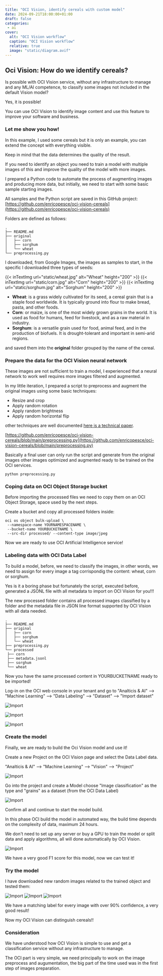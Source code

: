 ```yaml
---
title: "OCI Vision, identify cereals with custom model"
date: 2024-09-21T18:00:00+01:00
draft: false
categories:
 - ai
cover:
  alt: "OCI Vision workflow"
  caption: "OCI Vision workflow"
  relative: true
  image: "static/diagram.avif"
---
```


## Oci Vision: How do we identify cereals?

Is possible with OCI Vision service, without any infrastructure to manage and any ML/AI competence, to classify some images not included in the default Vision model?

Yes, it is possible! 

You can use OCI Vision to identify image content and use this feature to improve your software and business. 

### Let me show you how!

In this example, I used some cereals but it is only an example, you can extend the concept with everything visible.

Keep in mind that the data determines the quality of the result.

If you need to identify an object you need to train a model with multiple images of this and improve the quality of the model with more images.

I prepared a Python code to automate the process of augmenting images and producing more data, but initially, we need to start with some basic sample starting images.

All samples and the Python script are saved in this GitHub project: [https://github.com/enricopesce/oci-vision-cereals](https://github.com/enricopesce/oci-vision-cereals)

Folders are defined as follows:

```console
.
├── README.md
├── original
│   ├── corn
│   ├── sorghum
│   └── wheat
└── preprocessing.py
```

I downloaded, from Google Images, the images as samples to start, in the specific I downloaded three types of seeds:

{{< inTextImg url="static/wheat.jpg" alt="Wheat" height="200" >}}
{{< inTextImg url="static/corn.jpg" alt="Corn" height="200" >}}
{{< inTextImg url="static/sorghum.jpg" alt="Sorghum" height="200" >}}

- **Wheat**: is a grass widely cultivated for its seed, a cereal grain that is a staple food worldwide. It is typically ground into flour to make bread, pasta, and other foods.
- **Corn**: or maize, is one of the most widely grown grains in the world. It is used as food for humans, feed for livestock, and as a raw material in industry.
- **Sorghum**: is a versatile grain used for food, animal feed, and in the production of biofuels. It is drought-tolerant and important in semi-arid regions.

and saved them into the **original** folder grouped by the name of the cereal.

### Prepare the data for the OCI Vision neural network

These images are not sufficient to train a model, I experienced that a neural network to work well requires more images filtered and augmented.

In my little iteration, I prepared a script to preprocess and augment the original images using some basic techniques:

- Resize and crop
- Apply random rotation
- Apply random brightness
- Apply random horizontal flip

other techniques are well documented [here is a technical paper](https://arxiv.org/pdf/2301.02830).

[https://github.com/enricopesce/oci-vision-cereals/blob/main/preprocessing.py](https://github.com/enricopesce/oci-vision-cereals/blob/main/preprocessing.py)

Basically a final user can only run the script and generate from the original images other images optimized and augmented ready to be trained on the OCI services.

```console
python preprocessing.py
```

### Coping data on OCI Object Storage bucket

Before importing the processed files we need to copy them on an OCI Object Storage, space used by the next steps.

Create a bucket and copy all processed folders inside:

```console
oci os object bulk-upload \
 --namespace-name YOURNAMESPACENAME \
 --bucket-name YOURBUCKETNAME \
 --src-dir processed/ --content-type image/jpeg
```

Now we are ready to use OCI Artificial Intelligence service!

### Labeling data with OCI Data Label

To build a model, before, we need to classify the images, in other words, we need to assign for every image a tag corrispondig the content: wheat, corn or sorghum.

Yes is it a boring phase but fortunately the script, executed before, generated a JSONL file with all metadata to import on OCI Vision for you!!!

The new processed folder contains all processed images classified by a folder and the metadata file in JSON line format supported by OCI Vision with all data needed.

```console
.
├── README.md
├── original
│   ├── corn
│   ├── sorghum
│   └── wheat
├── preprocessing.py
└── processed
 ├── corn
 ├── metadata.jsonl
 ├── sorghum
 └── wheat
```

Now you have the same processed content in YOURBUCKETNAME ready to be imported!

Log-in on the OCI web console in your tenant and go to "Analticis & AI" --> "Machine Learning" --> "Data Labeling" --> "Dataset" --> "Import dataset"

![Import](static/import.png)

![Import](static/import2.png)

![Import](static/dataset.png)

### Create the model

Finally, we are ready to build the Oci Vision model and use it!

Create a new Project on the OCI Vision page and select the Data Label data.

"Analticis & AI" --> "Machine Learning" --> "Vision" --> "Project"

![Import](static/project.png)

Go into the project and create a Model choose "Image classification" as the type and "grains" as a dataset (from the OCI Data Label)
 
![Import](static/model.png)

Confirm all and continue to start the model build.

In this phase OCI build the model in automated way, the build time depends on the complexity of data, maximum 24 hours.

We don't need to set up any server or buy a GPU to train the model or split data and apply algorithms, all will done automatically by OCI Vision.

![Import](static/trained.png)

We have a very good F1 score for this model, now we can test it!

### Try the model

I have downloaded new random images related to the trained object and tested them:

![Import](static/corntest.png)
![Import](static/wheattest.png)
![Import](static/sorghumtest.png)

We have a matching label for every image with over 90% confidence, a very good result! 

Now my OCI Vision can distinguish cereals!!

### Consideration

We have understood how OCI Vision is simple to use and get a classification service without any infrastructure to manage. 

The OCI part is very simple, we need principally to work on the image preprocess and augumentation, the big part of the time used was in the first step of images preparation.
